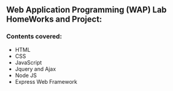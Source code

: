 ## Web Application Programming (WAP) Lab HomeWorks and Project:

### Contents covered: 

 * HTML
 * CSS
 * JavaScript
 * Jquery and Ajax
 * Node JS
 * Express Web Framework

